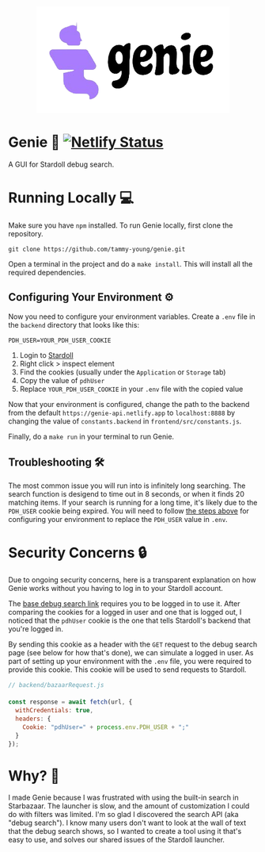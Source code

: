 <p align="center">
  <img src="https://github.com/tammy-young/genie/blob/main/frontend/public/genie-logo.png" />
</p>

# Genie 🧞 [![Netlify Status](https://api.netlify.com/api/v1/badges/7ec8dd45-a039-4f09-94a2-e96e76955207/deploy-status)](https://app.netlify.com/sites/stardoll-genie/deploys)
A GUI for Stardoll debug search.

# Running Locally 💻
Make sure you have `npm` installed.
To run Genie locally, first clone the repository.
```
git clone https://github.com/tammy-young/genie.git
```
Open a terminal in the project and do a `make install`. This will install all the required dependencies.

## Configuring Your Environment ⚙️
Now you need to configure your environment variables. Create a `.env` file in the `backend` directory that looks like this:
```
PDH_USER=YOUR_PDH_USER_COOKIE
```
1. Login to [Stardoll](http://www.stardoll.com/en/)
2. Right click > inspect element
3. Find the cookies (usually under the `Application` or `Storage` tab)
4. Copy the value of `pdhUser`
5. Replace `YOUR_PDH_USER_COOKIE` in your `.env` file with the copied value

Now that your environment is configured, change the path to the backend from the default `https://genie-api.netlify.app` to `localhost:8888` by changing the value of `constants.backend` in `frontend/src/constants.js`.

Finally, do a `make run` in your terminal to run Genie.

## Troubleshooting 🛠️
The most common issue you will run into is infinitely long searching. The search function is desigend to time out in 8 seconds, or when it finds 20 matching items. If your search is running for a long time, it's likely due to the `PDH_USER` cookie being expired. You will need to follow [the steps above](https://github.com/tammy-young/genie?tab=readme-ov-file#configuring-your-environment-%EF%B8%8F) for configuring your environment to replace the `PDH_USER` value in `.env`.

# Security Concerns 🔒
Due to ongoing security concerns, here is a transparent explanation on how Genie works without you having to log in to your Stardoll account.

The [base debug search link](https://www.stardoll.com/en/com/user/getStarBazaar.php?search) requires you to be logged in to use it. After comparing the cookies for a logged in user and one that is logged out, I noticed that the `pdhUser` cookie is the one that tells Stardoll's backend that you're logged in.

By sending this cookie as a header with the `GET` request to the debug search page (see below for how that's done), we can simulate a logged in user. As part of setting up your environment with the `.env` file, you were required to provide this cookie. This cookie will be used to send requests to Stardoll.
```javascript
// backend/bazaarRequest.js

const response = await fetch(url, {
  withCredentials: true,
  headers: {
    Cookie: "pdhUser=" + process.env.PDH_USER + ";"
  }
});
```

# Why? 🤔
I made Genie because I was frustrated with using the built-in search in Starbazaar. The launcher is slow, and the amount of customization I could do with filters was limited. I'm so glad I discovered the search API (aka "debug search"). I know many users don't want to look at the wall of text that the debug search shows, so I wanted to create a tool using it that's easy to use, and solves our shared issues of the Stardoll launcher.
